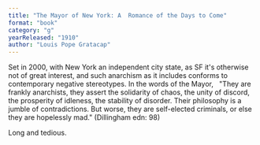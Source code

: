 ```yaml
---
title: "The Mayor of New York: A  Romance of the Days to Come"
format: "book"
category: "g"
yearReleased: "1910"
author: "Louis Pope Gratacap"
---
```

Set in 2000, with New York an independent city state, as  SF it's otherwise not of great interest, and such anarchism as it includes  conforms to contemporary negative stereotypes. In the words of the Mayor, 
 
"They are frankly anarchists, they assert the solidarity  of chaos, the unity of discord, the prosperity of idleness, the stability of  disorder. Their philosophy is a jumble of contradictions. But worse, they are  self-elected criminals, or else they are hopelessly mad."
(Dillingham edn: 98)

Long and tedious.
  
